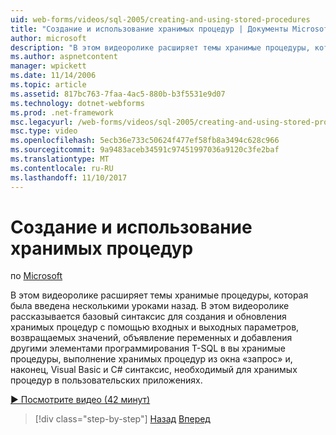 ```yaml
---
uid: web-forms/videos/sql-2005/creating-and-using-stored-procedures
title: "Создание и использование хранимых процедур | Документы Microsoft"
author: microsoft
description: "В этом видеоролике расширяет темы хранимые процедуры, которая была введена несколькими уроками назад. В этом видеоролике рассказывается базовый синтаксис для создания и обновления..."
ms.author: aspnetcontent
manager: wpickett
ms.date: 11/14/2006
ms.topic: article
ms.assetid: 817bc763-7faa-4ac5-880b-b3f5531e9d07
ms.technology: dotnet-webforms
ms.prod: .net-framework
msc.legacyurl: /web-forms/videos/sql-2005/creating-and-using-stored-procedures
msc.type: video
ms.openlocfilehash: 5ecb36e733c50624f477ef58fb8a3494c628c966
ms.sourcegitcommit: 9a9483aceb34591c97451997036a9120c3fe2baf
ms.translationtype: MT
ms.contentlocale: ru-RU
ms.lasthandoff: 11/10/2017
---
```

<a name="creating-and-using-stored-procedures"></a>Создание и использование хранимых процедур
====================
по [Microsoft](https://github.com/microsoft)

В этом видеоролике расширяет темы хранимые процедуры, которая была введена несколькими уроками назад. В этом видеоролике рассказывается базовый синтаксис для создания и обновления хранимых процедур с помощью входных и выходных параметров, возвращаемых значений, объявление переменных и добавления другими элементами программирования T-SQL в вы хранимые процедуры, выполнение хранимых процедур из окна «запрос» и, наконец, Visual Basic и C# синтаксис, необходимый для хранимых процедур в пользовательских приложениях.

[&#9654; Посмотрите видео (42 минут)](https://channel9.msdn.com/Blogs/ASP-NET-Site-Videos/creating-and-using-stored-procedures)

>[!div class="step-by-step"]
[Назад](building-and-customizing-reports-in-business-intelligence-development-studio.md)
[Вперед](enabling-full-text-search-in-your-text-data.md)
